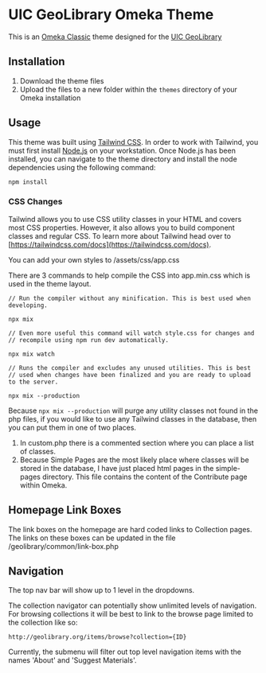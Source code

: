 # UIC GeoLibrary Omeka Theme

This is an [Omeka Classic](https://omeka.org/classic/) theme designed for the [UIC GeoLibrary](http://geolibrary.org/)

## Installation

1. Download the theme files
2. Upload the files to a new folder within the `themes` directory of your Omeka installation

## Usage

This theme was built using [Tailwind CSS](https://tailwindcss.com/). In order to work with Tailwind, you must first install [Node.js](https://nodejs.org) on your workstation. Once Node.js has been installed, you can navigate to the theme directory and install the node dependencies using the following command:

```
npm install
```

### CSS Changes

Tailwind allows you to use CSS utility classes in your HTML and covers most CSS properties. However, it also allows you to build component classes and regular CSS. To learn more about Tailwind head over to [https://tailwindcss.com/docs](https://tailwindcss.com/docs).

You can add your own styles to /assets/css/app.css

There are 3 commands to help compile the CSS into app.min.css which is used in the theme layout.

```
// Run the compiler without any minification. This is best used when developing.

npx mix 
```
```
// Even more useful this command will watch style.css for changes and 
// recompile using npm run dev automatically.

npx mix watch 
```
```
// Runs the compiler and excludes any unused utilities. This is best 
// used when changes have been finalized and you are ready to upload to the server.

npx mix --production 
```

Because `npx mix --production` will purge any utility classes not found in the php files, if you would like to use any Tailwind classes in the database, then you can put them in one of two places.

1. In custom.php there is a commented section where you can place a list of classes.
2. Because Simple Pages are the most likely place where classes will be stored in the database, I have just placed html pages in the simple-pages directory. This file contains the content of the Contribute page within Omeka.

## Homepage Link Boxes
The link boxes on the homepage are hard coded links to Collection pages. The links on these boxes can be updated in the file /geolibrary/common/link-box.php

## Navigation

The top nav bar will show up to 1 level in the dropdowns.

The collection navigator can potentially show unlimited levels of navigation. For browsing collections it will be best to link to the browse page limited to the collection like so: 

```
http://geolibrary.org/items/browse?collection={ID}
```

Currently, the submenu will filter out top level navigation items with the names 'About' and 'Suggest Materials'.